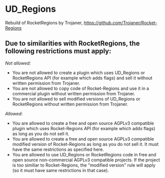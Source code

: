 # UD_Regions
Rebuild of RocketRegions by Trojaner, 
https://github.com/Trojaner/Rocket-Regions

## Due to similarities with RocketRegions, the following restrictions must apply:
*Not allowed:*
- You are not allowed to create a plugin which uses UD_Regions or RocketRegions API (for example which adds flags) and sell it without written permission from Trojaner.
- You are not allowed to copy code of Rocket-Regions and use it in a commercial plugin without written permission from Trojaner.
- You are not allowed to sell modified versions of UD_Regions or RocketRegions without written permission from Trojaner.

*Allowed:*
- You are allowed to create a free and open source AGPLv3 compatible plugin which uses Rocket-Regions API (for example which adds flags) as long as you do not sell it.
- You are allowed to create a free and open source AGPLv3 compatible modified version of Rocket-Regions as long as you do not sell it. It must have the same restrictions as specified here. 
- You are allowed to use UD_Regions or RocketRegions code in free and open source non-commercial AGPLv3 compatible projects. If the project is too similiar to Rocket-Regions, the "modified version" rule will apply (so it must have same restrictions in that case).
